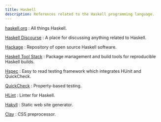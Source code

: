 ```yaml
---
title: Haskell
description: References related to the Haskell programming language.
---
```


[haskell.org](https://haskell.org/)
:   All things Haskell.

[Haskell Discourse](https://discourse.haskell.org/)
:   A place for discussing anything related to Haskell.

[Hackage](https://hackage.haskell.org/)
:   Repository of open source Haskell software.

[Haskell Tool Stack](https://docs.haskellstack.org/)
:   Package management and build tools for reproducible Haskell builds.

[Hspec](https://hspec.github.io/)
:   Easy to read testing framework which integrates HUnit and QuickCheck.

[QuickCheck](https://hackage.haskell.org/package/QuickCheck)
:   Property-based testing.

[HLint](https://github.com/ndmitchell/hlint)
:   Linter for Haskell.

[Hakyll](https://jaspervdj.be/hakyll/)
:   Static web site generator.

[Clay](http://fvisser.nl/clay/)
:   CSS preprocessor.
